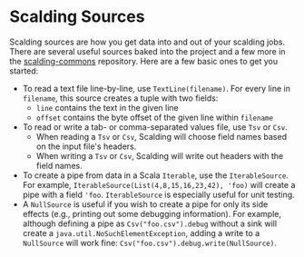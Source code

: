 # Scalding Sources

Scalding sources are how you get data into and out of your scalding jobs. There are several useful sources baked into the project and a few more in the [scalding-commons](https://github.com/twitter/scalding/tree/develop/scalding-commons/src/main/scala/com/twitter/scalding/commons/source) repository. Here are a few basic ones to get you started:

* To read a text file line-by-line, use `TextLine(filename)`.  For every line in `filename`, this source creates a tuple with two fields:
    * `line` contains the text in the given line
    * `offset` contains the byte offset of the given line within `filename`
* To read or write a tab- or comma-separated values file, use `Tsv` or `Csv`.
    * When reading a `Tsv` or `Csv`, Scalding will choose field names based on the input file's headers.
    * When writing a `Tsv` or `Csv`, Scalding will write out headers with the field names.
* To create a pipe from data in a Scala `Iterable`, use the `IterableSource`.  For example, `IterableSource(List(4,8,15,16,23,42), 'foo)` will create a pipe with a field `'foo`.  `IterableSource` is especially useful for unit testing.
* A `NullSource` is useful if you wish to create a pipe for only its side effects (e.g., printing out some debugging information).  For example, although defining a pipe as `Csv("foo.csv").debug` without a sink will create a `java.util.NoSuchElementException`, adding a write to a `NullSource` will work fine: `Csv("foo.csv").debug.write(NullSource)`.
